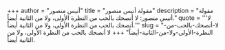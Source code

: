 +++
author = "أنيس منصور"
title = "مقولة أنيس منصور"
description = "مقولة أنيس منصور: لا أنصحك بالحب من النظرة الأولى، ولا من الثانية أيضاً."
quote = '''لا أنصحك بالحب من النظرة الأولى، ولا من الثانية أيضاً.''' 
slug = "لا-أنصحك-بالحب-من-النظرة-الأولى-ولا-من-الثانية-أيضاً"
+++
لا أنصحك بالحب من النظرة الأولى، ولا من الثانية أيضاً.
